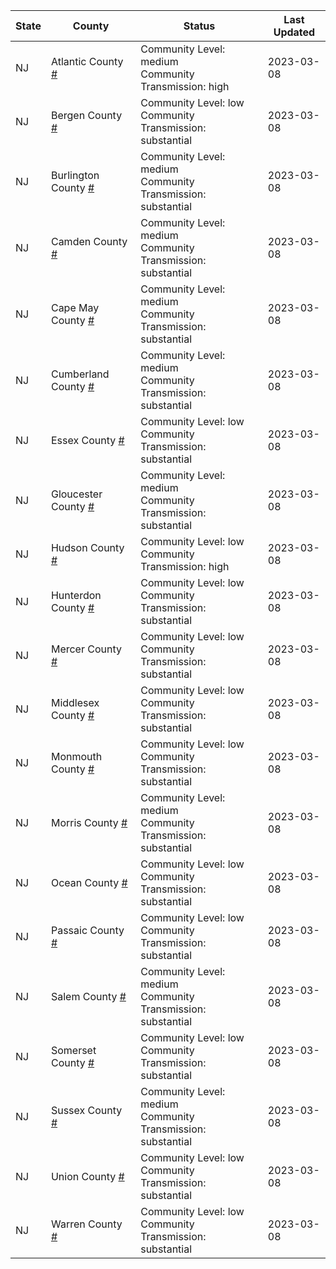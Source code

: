 State | County | Status | Last Updated
--- | --- | --- | --- 
NJ | Atlantic County <a href="#atlantic_county">#</a> | <a name="atlantic_county"></a>Community Level: medium<br/>Community Transmission: high | 2023-03-08
NJ | Bergen County <a href="#bergen_county">#</a> | <a name="bergen_county"></a>Community Level: low<br/>Community Transmission: substantial | 2023-03-08
NJ | Burlington County <a href="#burlington_county">#</a> | <a name="burlington_county"></a>Community Level: medium<br/>Community Transmission: substantial | 2023-03-08
NJ | Camden County <a href="#camden_county">#</a> | <a name="camden_county"></a>Community Level: medium<br/>Community Transmission: substantial | 2023-03-08
NJ | Cape May County <a href="#cape_may_county">#</a> | <a name="cape_may_county"></a>Community Level: medium<br/>Community Transmission: substantial | 2023-03-08
NJ | Cumberland County <a href="#cumberland_county">#</a> | <a name="cumberland_county"></a>Community Level: medium<br/>Community Transmission: substantial | 2023-03-08
NJ | Essex County <a href="#essex_county">#</a> | <a name="essex_county"></a>Community Level: low<br/>Community Transmission: substantial | 2023-03-08
NJ | Gloucester County <a href="#gloucester_county">#</a> | <a name="gloucester_county"></a>Community Level: medium<br/>Community Transmission: substantial | 2023-03-08
NJ | Hudson County <a href="#hudson_county">#</a> | <a name="hudson_county"></a>Community Level: low<br/>Community Transmission: high | 2023-03-08
NJ | Hunterdon County <a href="#hunterdon_county">#</a> | <a name="hunterdon_county"></a>Community Level: low<br/>Community Transmission: substantial | 2023-03-08
NJ | Mercer County <a href="#mercer_county">#</a> | <a name="mercer_county"></a>Community Level: low<br/>Community Transmission: substantial | 2023-03-08
NJ | Middlesex County <a href="#middlesex_county">#</a> | <a name="middlesex_county"></a>Community Level: low<br/>Community Transmission: substantial | 2023-03-08
NJ | Monmouth County <a href="#monmouth_county">#</a> | <a name="monmouth_county"></a>Community Level: low<br/>Community Transmission: substantial | 2023-03-08
NJ | Morris County <a href="#morris_county">#</a> | <a name="morris_county"></a>Community Level: medium<br/>Community Transmission: substantial | 2023-03-08
NJ | Ocean County <a href="#ocean_county">#</a> | <a name="ocean_county"></a>Community Level: low<br/>Community Transmission: substantial | 2023-03-08
NJ | Passaic County <a href="#passaic_county">#</a> | <a name="passaic_county"></a>Community Level: low<br/>Community Transmission: substantial | 2023-03-08
NJ | Salem County <a href="#salem_county">#</a> | <a name="salem_county"></a>Community Level: medium<br/>Community Transmission: substantial | 2023-03-08
NJ | Somerset County <a href="#somerset_county">#</a> | <a name="somerset_county"></a>Community Level: low<br/>Community Transmission: substantial | 2023-03-08
NJ | Sussex County <a href="#sussex_county">#</a> | <a name="sussex_county"></a>Community Level: medium<br/>Community Transmission: substantial | 2023-03-08
NJ | Union County <a href="#union_county">#</a> | <a name="union_county"></a>Community Level: low<br/>Community Transmission: substantial | 2023-03-08
NJ | Warren County <a href="#warren_county">#</a> | <a name="warren_county"></a>Community Level: low<br/>Community Transmission: substantial | 2023-03-08

